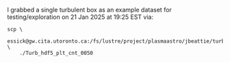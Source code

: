 I grabbed a single turbulent box as an example dataset for testing/exploration on 21 Jan 2025 at 19:25 EST via:

```
scp \
    essick@gw.cita.utoronto.ca:/fs/lustre/project/plasmaastro/jbeattie/turbulent_boxes/M05MA10/Turb_hdf5_plt_cnt_0050 \
    ./Turb_hdf5_plt_cnt_0050
```
